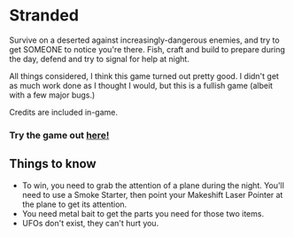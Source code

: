 # Stranded

Survive on a deserted against increasingly-dangerous enemies, and try to get SOMEONE to notice you're there. Fish, craft and build to prepare during the day, defend and try to signal for help at night.

All things considered, I think this game turned out pretty good. I didn't get as much work done as I thought I would, but this is a fullish game (albeit with a few major bugs.)

Credits are included in-game.

### Try the game out [here!](https://gamejolt.com/games/stranded/1025344)

## Things to know
- To win, you need to grab the attention of a plane during the night. You'll need to use a Smoke Starter, then point your Makeshift Laser Pointer at the plane to get its attention.
- You need metal bait to get the parts you need for those two items.
- UFOs don't exist, they can't hurt you.
